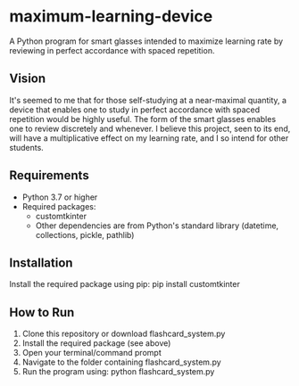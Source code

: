 # maximum-learning-device

A Python program for smart glasses intended to maximize learning rate by reviewing in perfect accordance with spaced repetition.

## Vision
It's seemed to me that for those self-studying at a near-maximal quantity, a device that enables one to study in perfect accordance with spaced repetition would be highly useful. The form of the smart glasses enables one to review discretely and whenever. I believe this project, seen to its end, will have a multiplicative effect on my learning rate, and I so intend for other students.

## Requirements
- Python 3.7 or higher
- Required packages:
  - customtkinter
  - Other dependencies are from Python's standard library (datetime, collections, pickle, pathlib)

## Installation
Install the required package using pip: pip install customtkinter

## How to Run
1. Clone this repository or download flashcard_system.py
2. Install the required package (see above)
3. Open your terminal/command prompt
4. Navigate to the folder containing flashcard_system.py
5. Run the program using: python flashcard_system.py

